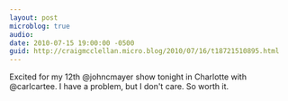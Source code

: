 ```yaml
---
layout: post
microblog: true
audio: 
date: 2010-07-15 19:00:00 -0500
guid: http://craigmcclellan.micro.blog/2010/07/16/t18721510895.html
---
```

Excited for my 12th @johncmayer show tonight in Charlotte with @carlcartee. I have a problem, but I don't care. So worth it.
